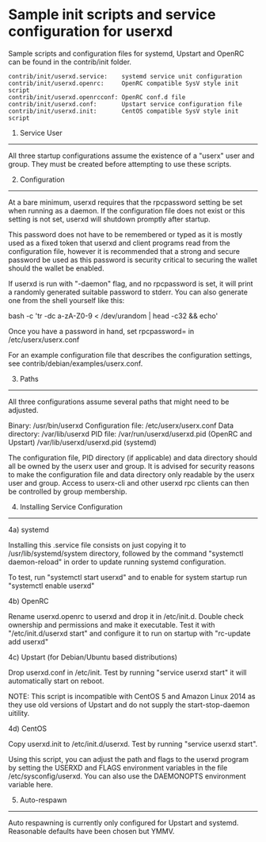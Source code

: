 Sample init scripts and service configuration for userxd
==========================================================

Sample scripts and configuration files for systemd, Upstart and OpenRC
can be found in the contrib/init folder.

    contrib/init/userxd.service:    systemd service unit configuration
    contrib/init/userxd.openrc:     OpenRC compatible SysV style init script
    contrib/init/userxd.openrcconf: OpenRC conf.d file
    contrib/init/userxd.conf:       Upstart service configuration file
    contrib/init/userxd.init:       CentOS compatible SysV style init script

1. Service User
---------------------------------

All three startup configurations assume the existence of a "userx" user
and group.  They must be created before attempting to use these scripts.

2. Configuration
---------------------------------

At a bare minimum, userxd requires that the rpcpassword setting be set
when running as a daemon.  If the configuration file does not exist or this
setting is not set, userxd will shutdown promptly after startup.

This password does not have to be remembered or typed as it is mostly used
as a fixed token that userxd and client programs read from the configuration
file, however it is recommended that a strong and secure password be used
as this password is security critical to securing the wallet should the
wallet be enabled.

If userxd is run with "-daemon" flag, and no rpcpassword is set, it will
print a randomly generated suitable password to stderr.  You can also
generate one from the shell yourself like this:

bash -c 'tr -dc a-zA-Z0-9 < /dev/urandom | head -c32 && echo'

Once you have a password in hand, set rpcpassword= in /etc/userx/userx.conf

For an example configuration file that describes the configuration settings,
see contrib/debian/examples/userx.conf.

3. Paths
---------------------------------

All three configurations assume several paths that might need to be adjusted.

Binary:              /usr/bin/userxd
Configuration file:  /etc/userx/userx.conf
Data directory:      /var/lib/userxd
PID file:            /var/run/userxd/userxd.pid (OpenRC and Upstart)
                     /var/lib/userxd/userxd.pid (systemd)

The configuration file, PID directory (if applicable) and data directory
should all be owned by the userx user and group.  It is advised for security
reasons to make the configuration file and data directory only readable by the
userx user and group.  Access to userx-cli and other userxd rpc clients
can then be controlled by group membership.

4. Installing Service Configuration
-----------------------------------

4a) systemd

Installing this .service file consists on just copying it to
/usr/lib/systemd/system directory, followed by the command
"systemctl daemon-reload" in order to update running systemd configuration.

To test, run "systemctl start userxd" and to enable for system startup run
"systemctl enable userxd"

4b) OpenRC

Rename userxd.openrc to userxd and drop it in /etc/init.d.  Double
check ownership and permissions and make it executable.  Test it with
"/etc/init.d/userxd start" and configure it to run on startup with
"rc-update add userxd"

4c) Upstart (for Debian/Ubuntu based distributions)

Drop userxd.conf in /etc/init.  Test by running "service userxd start"
it will automatically start on reboot.

NOTE: This script is incompatible with CentOS 5 and Amazon Linux 2014 as they
use old versions of Upstart and do not supply the start-stop-daemon uitility.

4d) CentOS

Copy userxd.init to /etc/init.d/userxd. Test by running "service userxd start".

Using this script, you can adjust the path and flags to the userxd program by
setting the USERXD and FLAGS environment variables in the file
/etc/sysconfig/userxd. You can also use the DAEMONOPTS environment variable here.

5. Auto-respawn
-----------------------------------

Auto respawning is currently only configured for Upstart and systemd.
Reasonable defaults have been chosen but YMMV.
